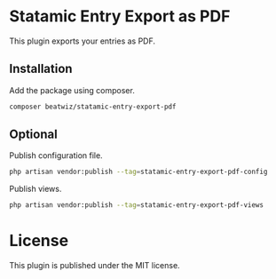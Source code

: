 # Statamic Entry Export as PDF

This plugin exports your entries as PDF.

## Installation
Add the package using composer. 
```bash
composer beatwiz/statamic-entry-export-pdf
```

## Optional
Publish configuration file.
```bash
php artisan vendor:publish --tag=statamic-entry-export-pdf-config
```
Publish views.
```bash
php artisan vendor:publish --tag=statamic-entry-export-pdf-views
```

# License 
This plugin is published under the MIT license.
